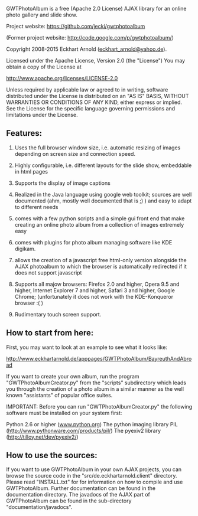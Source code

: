 GWTPhotoAlbum is a free (Apache 2.0 License) AJAX library for an online 
photo gallery and slide show. 

Project website: https://github.com/jecki/gwtphotoalbum

(Former project website: http://code.google.com/p/gwtphotoalbum/)


Copyright 2008-2015 Eckhart Arnold (eckhart_arnold@yahoo.de).

Licensed under the Apache License, Version 2.0 (the "License") 
You may obtain a copy of the License at

http://www.apache.org/licenses/LICENSE-2.0

Unless required by applicable law or agreed to in writing, software
distributed under the License is distributed on an "AS IS" BASIS, WITHOUT
WARRANTIES OR CONDITIONS OF ANY KIND, either express or implied. See the
License for the specific language governing permissions and limitations under
the License.


Features:
---------

1. Uses the full browser window size, i.e. automatic resizing of images
   depending on screen size and connection speed.
   
2. Highly configurable, i.e. different layouts for the slide show,
   embeddable in html pages
   
3. Supports the display of image captions

4. Realized in the Java language using google web toolkit; sources are
   well documented (ahm, mostly well documented that is ;) ) and easy 
   to adapt to different needs

5. comes with a few python scripts and a simple gui front end that 
   make creating an online photo album from a collection of images
   extremely easy
   
6. comes with plugins for photo album managing software like KDE
   digikam.
   
7. allows the creation of a javascript free html-only version alongside
   the AJAX photoalbum to which the browser is automatically redirected
   if it does not support javascript
   
8. Supports all majow browsers: Firefox 2.0 and higher, Opera 9.5 and 
   higher, Internet Explorer 7 and higher, Safari 3 and higher,
   Google Chrome; (unfortunately it does not work with the 
   KDE-Konqueror browser :( )
   
9. Rudimentary touch screen support.

      
How to start from here:
-----------------------

First, you may want to look at an example to see what it looks like:

http://www.eckhartarnold.de/apppages/GWTPhotoAlbum/BayreuthAndAbroad

If you want to create your own album, run the program "GWTPhotoAlbumCreator.py" 
from the "scripts" subdirectory which leads you through the creation of a 
photo album in a similar manner as the well known "assistants" of popular 
office suites.

IMPORTANT: Before you can run "GWTPhotoAlbumCreator.py" the following 
software must be installed on your system first:

Python 2.6 or higher (www.python.org)
The python imaging library PIL (http://www.pythonware.com/products/pil/)
The pyexiv2 library (http://tilloy.net/dev/pyexiv2/)


How to use the sources:
-----------------------

If you want to use GWTPhotoAlbum in your own AJAX projects, you can browse
the source code in the "src/de.eckhartarnold.client" directory. Please
read "INSTALL.txt" for for information on how to compile and use GWTPhotoAlbum.
Further documentation can be found in the documentation directory. The 
javadocs of the AJAX part of GWTPhotoAlbum can be found in the sub-directory
"documentation/javadocs".

